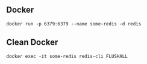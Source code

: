 ## Docker

```
docker run -p 6379:6379 --name some-redis -d redis
```

## Clean Docker

```
docker exec -it some-redis redis-cli FLUSHALL
```
